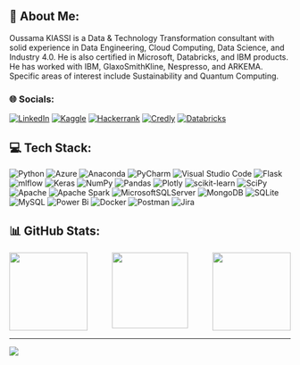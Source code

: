 ## 💫 About Me:
Oussama KIASSI is a Data & Technology Transformation consultant with solid experience in Data Engineering, Cloud Computing, Data Science, and Industry 4.0. He is also certified in Microsoft, Databricks, and IBM products. He has worked with IBM, GlaxoSmithKline, Nespresso, and ARKEMA. <br>Specific areas of interest include Sustainability and Quantum Computing.


### 🌐 Socials:
[![LinkedIn](https://img.shields.io/static/v1?style=for-the-badge&message=LinkedIn&color=0A66C2&logo=LinkedIn&logoColor=FFFFFF&label=)](https://linkedin.com/in/oussama-kiassi) 
[![Kaggle](https://img.shields.io/badge/Kaggle-035a7d?style=for-the-badge&logo=kaggle&logoColor=white)](https://linkedin.com/in/oussama-kiassi)
[![Hackerrank](https://img.shields.io/badge/-Hackerrank-2EC866?style=for-the-badge&logo=HackerRank&logoColor=white)](https://www.hackerrank.com/kiassi1998)
[![Credly](https://img.shields.io/static/v1?style=for-the-badge&message=Credly&color=44A833&logo=Credly&logoColor=FFFFFF&label=)](https://www.credly.com/users/oussama-kiassi/badges)
[![Databricks](https://img.shields.io/static/v1?style=for-the-badge&message=Databricks&color=FF3621&logo=Databricks&logoColor=FFFFFF&label=)](https://credentials.databricks.com/profile/oussama-kiassi/wallet)

## 💻 Tech Stack:
![Python](https://img.shields.io/badge/python-3670A0?style=for-the-badge&logo=python&logoColor=ffdd54) 
![Azure](https://img.shields.io/badge/azure-%230072C6.svg?style=for-the-badge&logo=azure-devops&logoColor=white) 
![Anaconda](https://img.shields.io/badge/Anaconda-%2344A833.svg?style=for-the-badge&logo=anaconda&logoColor=white) 
![PyCharm](https://img.shields.io/badge/pycharm-143?style=for-the-badge&logo=pycharm&logoColor=black&color=black&labelColor=green) 
![Visual Studio Code](https://img.shields.io/badge/Visual%20Studio%20Code-0078d7.svg?style=for-the-badge&logo=visual-studio-code&logoColor=white) 
![Flask](https://img.shields.io/badge/flask-%23000.svg?style=for-the-badge&logo=flask&logoColor=white) 
![mlflow](https://img.shields.io/badge/mlflow-%23d9ead3.svg?style=for-the-badge&logo=numpy&logoColor=blue) 
![Keras](https://img.shields.io/badge/Keras-%23D00000.svg?style=for-the-badge&logo=Keras&logoColor=white) 
![NumPy](https://img.shields.io/badge/numpy-%23013243.svg?style=for-the-badge&logo=numpy&logoColor=white) 
![Pandas](https://img.shields.io/badge/pandas-%23150458.svg?style=for-the-badge&logo=pandas&logoColor=white) 
![Plotly](https://img.shields.io/badge/Plotly-%233F4F75.svg?style=for-the-badge&logo=plotly&logoColor=white) 
![scikit-learn](https://img.shields.io/badge/scikit--learn-%23F7931E.svg?style=for-the-badge&logo=scikit-learn&logoColor=white) 
![SciPy](https://img.shields.io/badge/SciPy-%230C55A5.svg?style=for-the-badge&logo=scipy&logoColor=%white) 
![Apache](https://img.shields.io/badge/apache-%23D42029.svg?style=for-the-badge&logo=apache&logoColor=white) 
![Apache Spark](https://img.shields.io/static/v1?style=for-the-badge&message=Apache+Spark&color=E25A1C&logo=Apache+Spark&logoColor=FFFFFF&label=)
![MicrosoftSQLServer](https://img.shields.io/badge/Microsoft%20SQL%20Sever-CC2927?style=for-the-badge&logo=microsoft%20sql%20server&logoColor=white) 
![MongoDB](https://img.shields.io/badge/MongoDB-%234ea94b.svg?style=for-the-badge&logo=mongodb&logoColor=white) 
![SQLite](https://img.shields.io/badge/sqlite-%2307405e.svg?style=for-the-badge&logo=sqlite&logoColor=white) 
![MySQL](https://img.shields.io/badge/mysql-%2300f.svg?style=for-the-badge&logo=mysql&logoColor=white) 
![Power Bi](https://img.shields.io/badge/power_bi-F2C811?style=for-the-badge&logo=powerbi&logoColor=black) 
![Docker](https://img.shields.io/badge/docker-%230db7ed.svg?style=for-the-badge&logo=docker&logoColor=white) 
![Postman](https://img.shields.io/badge/Postman-FF6C37?style=for-the-badge&logo=postman&logoColor=white) 
![Jira](https://img.shields.io/badge/jira-%230A0FFF.svg?style=for-the-badge&logo=jira&logoColor=white)

## 📊 GitHub Stats:
<div style="display: flex; justify-content: space-between; flex-direction: row;">
  <img align=top style="height: 37mm; width: auto;" class="img" src="https://github-readme-stats.vercel.app/api?username=oussama-kiassi&theme=graywhite&hide_border=false&include_all_commits=true&count_private=true" />
  <img align=top style="height: 36mm; width: auto;" class="img" src="https://github-readme-streak-stats.herokuapp.com/?user=oussama-kiassi&theme=graywhite&hide_border=false" />
  <img align=top style="height: 37mm; width: auto;" class="img" src="https://github-readme-stats.vercel.app/api/top-langs/?username=oussama-kiassi&theme=graywhite&hide_border=false&include_all_commits=true&count_private=true&layout=compact" />
</div>

---
[![](https://visitcount.itsvg.in/api?id=oussama-kiassi&icon=1&color=0)](https://visitcount.itsvg.in)


